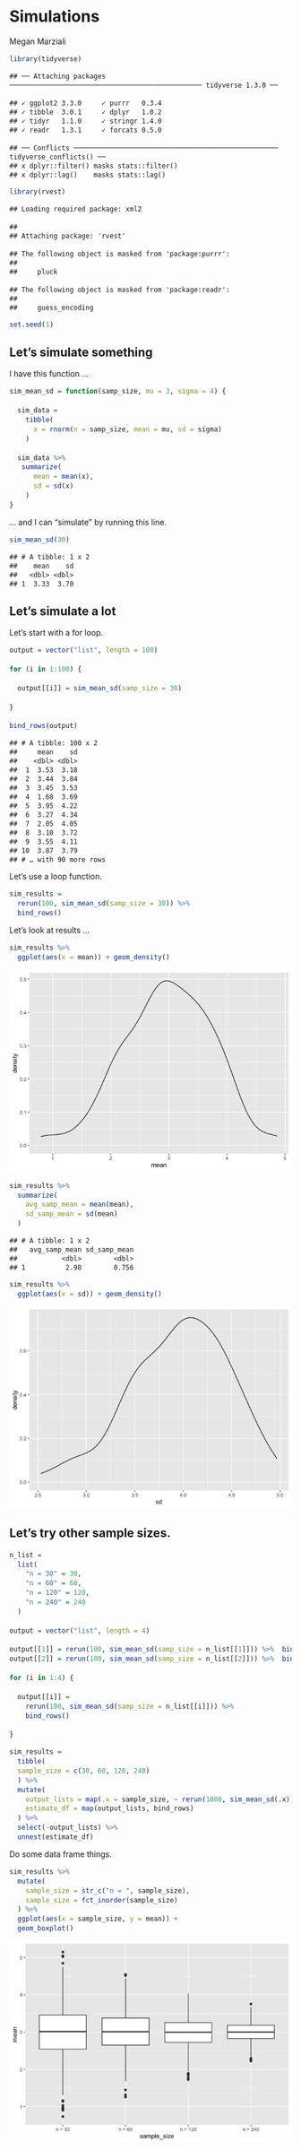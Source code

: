 Simulations
================
Megan Marziali

``` r
library(tidyverse)
```

    ## ── Attaching packages ──────────────────────────────────────────────── tidyverse 1.3.0 ──

    ## ✓ ggplot2 3.3.0     ✓ purrr   0.3.4
    ## ✓ tibble  3.0.1     ✓ dplyr   1.0.2
    ## ✓ tidyr   1.1.0     ✓ stringr 1.4.0
    ## ✓ readr   1.3.1     ✓ forcats 0.5.0

    ## ── Conflicts ─────────────────────────────────────────────────── tidyverse_conflicts() ──
    ## x dplyr::filter() masks stats::filter()
    ## x dplyr::lag()    masks stats::lag()

``` r
library(rvest)
```

    ## Loading required package: xml2

    ## 
    ## Attaching package: 'rvest'

    ## The following object is masked from 'package:purrr':
    ## 
    ##     pluck

    ## The following object is masked from 'package:readr':
    ## 
    ##     guess_encoding

``` r
set.seed(1)
```

## Let’s simulate something

I have this function …

``` r
sim_mean_sd = function(samp_size, mu = 3, sigma = 4) {
  
  sim_data = 
    tibble(
      x = rnorm(n = samp_size, mean = mu, sd = sigma)
    )

  sim_data %>% 
   summarize(
      mean = mean(x),
      sd = sd(x)
    )
}
```

… and I can “simulate” by running this line.

``` r
sim_mean_sd(30)
```

    ## # A tibble: 1 x 2
    ##    mean    sd
    ##   <dbl> <dbl>
    ## 1  3.33  3.70

## Let’s simulate a lot

Let’s start with a for loop.

``` r
output = vector("list", length = 100)

for (i in 1:100) {
  
  output[[i]] = sim_mean_sd(samp_size = 30)
  
}

bind_rows(output)
```

    ## # A tibble: 100 x 2
    ##     mean    sd
    ##    <dbl> <dbl>
    ##  1  3.53  3.18
    ##  2  3.44  3.84
    ##  3  3.45  3.53
    ##  4  1.68  3.69
    ##  5  3.95  4.22
    ##  6  3.27  4.34
    ##  7  2.05  4.05
    ##  8  3.10  3.72
    ##  9  3.55  4.11
    ## 10  3.87  3.79
    ## # … with 90 more rows

Let’s use a loop function.

``` r
sim_results = 
  rerun(100, sim_mean_sd(samp_size = 30)) %>% 
  bind_rows()
```

Let’s look at results …

``` r
sim_results %>% 
  ggplot(aes(x = mean)) + geom_density()
```

![](simulations_files/figure-gfm/unnamed-chunk-6-1.png)<!-- -->

``` r
sim_results %>% 
  summarize(
    avg_samp_mean = mean(mean),
    sd_samp_mean = sd(mean)
  )
```

    ## # A tibble: 1 x 2
    ##   avg_samp_mean sd_samp_mean
    ##           <dbl>        <dbl>
    ## 1          2.98        0.756

``` r
sim_results %>% 
  ggplot(aes(x = sd)) + geom_density()
```

![](simulations_files/figure-gfm/unnamed-chunk-6-2.png)<!-- -->

## Let’s try other sample sizes.

``` r
n_list = 
  list(
    "n = 30" = 30,
    "n = 60" = 60,
    "n = 120" = 120,
    "n = 240" = 240
  )

output = vector("list", length = 4)

output[[1]] = rerun(100, sim_mean_sd(samp_size = n_list[[1]])) %>%  bind_rows()
output[[2]] = rerun(100, sim_mean_sd(samp_size = n_list[[2]])) %>%  bind_rows()

for (i in 1:4) {
  
  output[[i]] = 
    rerun(100, sim_mean_sd(samp_size = n_list[[i]])) %>%  
    bind_rows()
  
}
```

``` r
sim_results = 
  tibble(
  sample_size = c(30, 60, 120, 240)
  ) %>% 
  mutate(
    output_lists = map(.x = sample_size, ~ rerun(1000, sim_mean_sd(.x))),
    estimate_df = map(output_lists, bind_rows)
  ) %>% 
  select(-output_lists) %>% 
  unnest(estimate_df)
```

Do some data frame things.

``` r
sim_results %>% 
  mutate(
    sample_size = str_c("n = ", sample_size),
    sample_size = fct_inorder(sample_size)
  ) %>% 
  ggplot(aes(x = sample_size, y = mean)) +
  geom_boxplot()
```

![](simulations_files/figure-gfm/unnamed-chunk-9-1.png)<!-- -->
